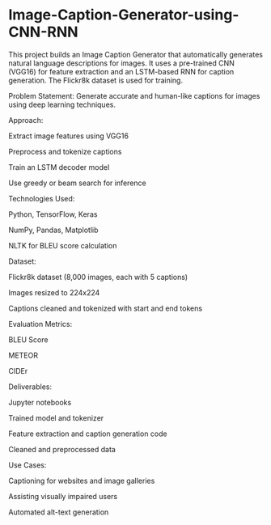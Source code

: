 # Image-Caption-Generator-using-CNN-RNN
This project builds an Image Caption Generator that automatically generates natural language descriptions for images. It uses a pre-trained CNN (VGG16) for feature extraction and an LSTM-based RNN for caption generation. The Flickr8k dataset is used for training.

Problem Statement:
Generate accurate and human-like captions for images using deep learning techniques.

Approach:

Extract image features using VGG16

Preprocess and tokenize captions

Train an LSTM decoder model

Use greedy or beam search for inference

Technologies Used:

Python, TensorFlow, Keras

NumPy, Pandas, Matplotlib

NLTK for BLEU score calculation

Dataset:

Flickr8k dataset (8,000 images, each with 5 captions)

Images resized to 224x224

Captions cleaned and tokenized with start and end tokens

Evaluation Metrics:

BLEU Score

METEOR

CIDEr

Deliverables:

Jupyter notebooks

Trained model and tokenizer

Feature extraction and caption generation code

Cleaned and preprocessed data

Use Cases:

Captioning for websites and image galleries

Assisting visually impaired users

Automated alt-text generation
